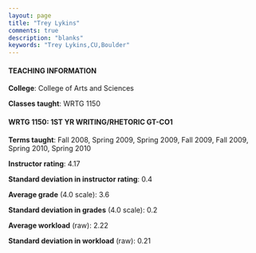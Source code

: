 ```yaml
---
layout: page
title: "Trey Lykins" 
comments: true
description: "blanks"
keywords: "Trey Lykins,CU,Boulder"
---
```

<head>
<script src="https://ajax.googleapis.com/ajax/libs/jquery/2.1.3/jquery.min.js"></script>
<script src="https://dl.dropboxusercontent.com/s/pc42nxpaw1ea4o9/highcharts.js?dl=0"></script>
<!-- <script src="../assets/js/highcharts.js"></script> -->
<style type="text/css">@font-face {
	font-family: "Bebas Neue";
	src: url(https://www.filehosting.org/file/details/544349/BebasNeue Regular.otf) format("opentype");
	}
	h1.Bebas { 
		font-family: "Bebas Neue", Verdana, Tahoma;
	}
</style>
</head>
	   
#### TEACHING INFORMATION

**College**: College of Arts and Sciences

**Classes taught**: WRTG 1150

#### WRTG 1150: 1ST YR WRITING/RHETORIC GT-CO1

**Terms taught**: Fall 2008, Spring 2009, Spring 2009, Fall 2009, Fall 2009, Spring 2010, Spring 2010

**Instructor rating**: 4.17

**Standard deviation in instructor rating**: 0.4

**Average grade** (4.0 scale): 3.6

**Standard deviation in grades** (4.0 scale): 0.2

**Average workload** (raw): 2.22

**Standard deviation in workload** (raw): 0.21

